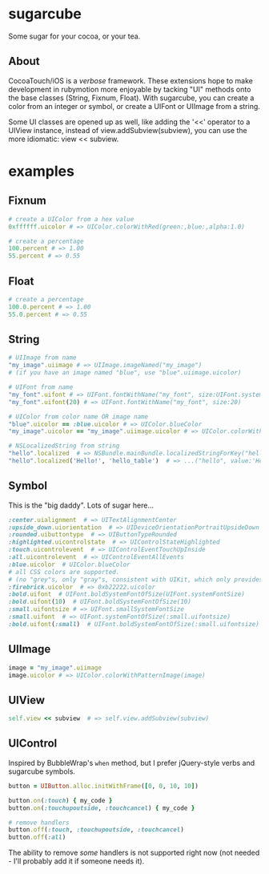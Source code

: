 sugarcube
=========

Some sugar for your cocoa, or your tea.

About
-----

CocoaTouch/iOS is a *verbose* framework.  These extensions hope to make
development in rubymotion more enjoyable by tacking "UI" methods onto the base
classes (String, Fixnum, Float).  With sugarcube, you can create a color from an
integer or symbol, or create a UIFont or UIImage from a string.

Some UI classes are opened up as well, like adding the '<<' operator to a UIView
instance, instead of view.addSubview(subview), you can use the more idiomatic:
view << subview.

examples
========

 Fixnum
--------

```ruby
# create a UIColor from a hex value
0xffffff.uicolor # => UIColor.colorWithRed(green:,blue:,alpha:1.0)

# create a percentage
100.percent # => 1.00
55.percent # => 0.55
```

 Float
-------

```ruby
# create a percentage
100.0.percent # => 1.00
55.0.percent # => 0.55
```

 String
--------

```ruby
# UIImage from name
"my_image".uiimage # => UIImage.imageNamed("my_image")
# (if you have an image named "blue", use "blue".uiimage.uicolor)

# UIFont from name
"my_font".uifont # => UIFont.fontWithName("my_font", size:UIFont.systemFontSize)
"my_font".uifont(20) # => UIFont.fontWithName("my_font", size:20)

# UIColor from color name OR image name
"blue".uicolor == :blue.uicolor # => UIColor.blueColor
"my_image".uicolor == "my_image".uiimage.uicolor # => UIColor.colorWithPatternImage(UIImage.imageNamed("my_image"))

# NSLocalizedString from string
"hello".localized  # => NSBundle.mainBundle.localizedStringForKey("hello", value:nil, table:nil)
"hello".localized('Hello!', 'hello_table')  # => ...("hello", value:'Hello!', table:'hello_table')
```

 Symbol
--------

This is the "big daddy".  Lots of sugar here...

```ruby
:center.uialignment  # => UITextAlignmentCenter
:upside_down.uiorientation  # => UIDeviceOrientationPortraitUpsideDown
:rounded.uibuttontype  # => UIButtonTypeRounded
:highlighted.uicontrolstate  # => UIControlStateHighlighted
:touch.uicontrolevent  # => UIControlEventTouchUpInside
:all.uicontrolevent  # => UIControlEventAllEvents
:blue.uicolor  # UIColor.blueColor
# all CSS colors are supported.
# (no "grey"s, only "gray"s, consistent with UIKit, which only provides "grayColor")
:firebrick.uicolor  # => 0xb22222.uicolor
:bold.uifont  # UIFont.boldSystemFontOfSize(UIFont.systemFontSize)
:bold.uifont(10)  # UIFont.boldSystemFontOfSize(10)
:small.uifontsize # => UIFont.smallSystemFontSize
:small.uifont  # => UIFont.systemFontOfSize(:small.uifontsize)
:bold.uifont(:small)  # UIFont.boldSystemFontOfSize(:small.uifontsize)
```

 UIImage
---------

```ruby
image = "my_image".uiimage
image.uicolor # => UIColor.colorWithPatternImage(image)
```

 UIView
--------

```ruby
self.view << subview  # => self.view.addSubview(subview)
```

 UIControl
-----------

Inspired by BubbleWrap's `when` method, but I prefer jQuery-style verbs and
sugarcube symbols.

```ruby
button = UIButton.alloc.initWithFrame([0, 0, 10, 10])

button.on(:touch) { my_code }
button.on(:touchupoutside, :touchcancel) { my_code }

# remove handlers
button.off(:touch, :touchupoutside, :touchcancel)
button.off(:all)
```

The ability to remove *some* handlers is not supported right now (not needed -
I'll probably add it if someone needs it).

